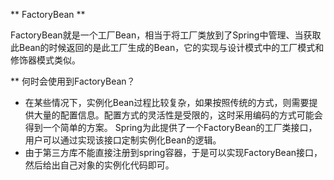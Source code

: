 ** FactoryBean **

FactoryBean就是一个工厂Bean，相当于将工厂类放到了Spring中管理、当获取此Bean的时候返回的是此工厂生成的Bean，它的实现与设计模式中的工厂模式和修饰器模式类似。

** 何时会使用到FactoryBean？
- 在某些情况下，实例化Bean过程比较复杂，如果按照传统的方式，则需要提供大量的配置信息。配置方式的灵活性是受限的，这时采用编码的方式可能会得到一个简单的方案。
Spring为此提供了一个FactoryBean的工厂类接口，用户可以通过实现该接口定制实例化Bean的逻辑。
- 由于第三方库不能直接注册到spring容器，于是可以实现FactoryBean接口，然后给出自己对象的实例化代码即可。